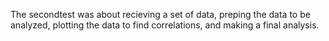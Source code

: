 The secondtest was about recieving a set of data, preping the data to be analyzed, plotting the data to find correlations, and making a final analysis.

